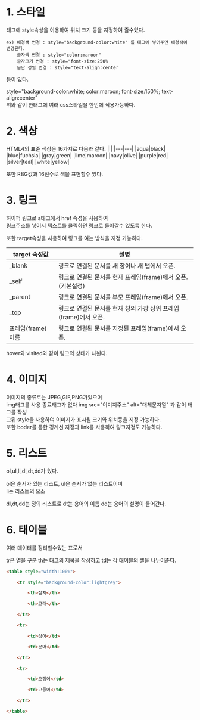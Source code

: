 # 1. 스타일
태그에 style속성을 이용하여 위치 크기 등을 지정하여 줄수있다. 


    ex) 배경색 변경 : style="background-color:white" 를 태그에 넣어주면 배경색이 변경된다.
        글자색 변경 : style="color:maroon"
        글자크기 변경 : style="font-size:250%
        문단 정렬 변경 : style="text-align:center
        
등이 있다.

 style="background-color:white; color:maroon; font-size:150%; text-align:center"         
 위와 같이 한태그에 여러 css스타일을 한번에 적용가능하다.
   
# 2. 색상

HTML4의 표준 색상은 16가지로 
다음과 같다.
|||
|---|---|
|aqua|black|
|blue|fuchsia|
|gray|green|
|lime|maroon|
|navy|olive|
|purple|red|
|silver|teal|
|white|yellow|

또한 RBG값과 16진수로 색을 표현할수 있다.


# 3. 링크
하이퍼 링크로 a태그에서 href 속성을 사용하여       
링크주소를 넣어서 택스트를 클릭하면 링크로 들어갈수 있도록 한다.



또한 target속성을 사용하여 링크를 여는 방식을 지정 가능하다.      

|target 속성값|	설명|
|---|---|
|_blank	|링크로 연결된 문서를 새 창이나 새 탭에서 오픈.|
|_self	|링크로 연결된 문서를 현재 프레임(frame)에서 오픈. (기본설정)|
|_parent	|링크로 연결된 문서를 부모 프레임(frame)에서 오픈.|
|_top	|링크로 연결된 문서를 현재 창의 가장 상위 프레임(frame)에서 오픈.|
|프레임(frame) 이름	|링크로 연결된 문서를 지정된 프레임(frame)에서 오픈.|

hover와 visited와 같이 링크의 상태가 나뉜다.

# 4. 이미지
이미지의 종류로는 JPEG,GIF,PNG가있으며      
img태그를 사용 종료태그가 없다
img src="이미지주소" alt="대체문자열" 과 같이 태그를 작성         
그뒤 style을 사용하여 이미지가 표시될 크기와 위치등을 지정 가능하다.       
또한 boder를 통한 경계선 지정과 link를 사용하여 링크지정도 가능하다.        

# 5. 리스트

ol,ul,li,dl,dt,dd가 있다.

ol은 순서가 있는 리스트, ul은 순서가 없는 리스트이며      
li는 리스트의 요소

dl,dt,dd는 정의 리스트로 dt는 용어의 이름 dd는 용어의 설명이 들어간다.      

# 6. 태이블
여러 데이터를 정리할수있는 표로서

tr은 열을 구분 th는 태그의 제목을 작성하고
td는 각 태이블의 셀을 나누어준다.


```html
<table style="width:100%">

    <tr style="background-color:lightgrey">

        <th>참치</th>

        <th>고래</th>      

    </tr>

    <tr>

        <td>상어</td>

        <td>문어</td>

    </tr>

    <tr>

        <td>오징어</td>

        <td>고등어</td>

    </tr>

</table>
```

